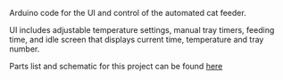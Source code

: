 Arduino code for the UI and control of the automated cat feeder.

UI includes adjustable temperature settings, manual tray timers, feeding time, and idle screen that displays current time, temperature and tray number.

Parts list and schematic for this project can be found [here](https://yiruinn.github.io/project/2018/08/19/automatic-cat-feeder/)

